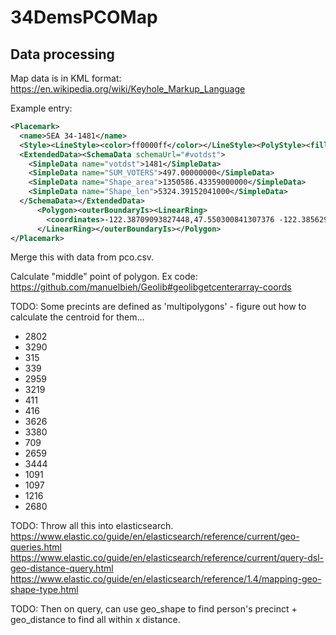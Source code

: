 # 34DemsPCOMap

## Data processing

Map data is in KML format: https://en.wikipedia.org/wiki/Keyhole_Markup_Language

Example entry:

```xml
<Placemark>
  <name>SEA 34-1481</name>
  <Style><LineStyle><color>ff0000ff</color></LineStyle><PolyStyle><fill>0</fill></PolyStyle></Style>
  <ExtendedData><SchemaData schemaUrl="#votdst">
    <SimpleData name="votdst">1481</SimpleData>
    <SimpleData name="SUM_VOTERS">497.00000000</SimpleData>
    <SimpleData name="Shape_area">1350586.43359000000</SimpleData>
    <SimpleData name="Shape_len">5324.39152041000</SimpleData>
  </SchemaData></ExtendedData>
      <Polygon><outerBoundaryIs><LinearRing>
        <coordinates>-122.38709093827448,47.550300841307376 -122.38562974370181,47.550281741597658 -122.38433050497751,47.550264682697964 -122.38438217677493,47.548455582964863 -122.38443362581575,47.546655723492258 -122.38444828339964,47.545405547540497 -122.38444677403359,47.545342355407733 -122.38445347129016,47.544836706964844 -122.38575244690485,47.544853711329118 -122.38721482549489,47.544872749810139 -122.38720991613448,47.545342423675194 -122.38720232913239,47.546034163347294 -122.38720051620609,47.546203561607406 -122.38719498663245,47.546707645459335 -122.38718461512866,47.547066546279495 -122.38715553698052,47.548072645601728 -122.38714516618106,47.548431543700922 -122.38714342971255,47.548491604556922 -122.38711598149773,47.54943764174547 -122.38710557296302,47.549796540347849 -122.38709093827448,47.550300841307376</coordinates>
      </LinearRing></outerBoundaryIs></Polygon>
</Placemark>
```

Merge this with data from pco.csv.

Calculate "middle" point of polygon. Ex code: https://github.com/manuelbieh/Geolib#geolibgetcenterarray-coords

TODO: Some precints are defined as 'multipolygons' - figure out how to calculate the centroid for them...
* 2802
* 3290
* 315
* 339
* 2959
* 3219
* 411
* 416
* 3626
* 3380
* 709
* 2659
* 3444
* 1091
* 1097
* 1216
* 2680

TODO: Throw all this into elasticsearch. https://www.elastic.co/guide/en/elasticsearch/reference/current/geo-queries.html
https://www.elastic.co/guide/en/elasticsearch/reference/current/query-dsl-geo-distance-query.html
https://www.elastic.co/guide/en/elasticsearch/reference/1.4/mapping-geo-shape-type.html

TODO: Then on query, can use geo_shape to find person's precinct + geo_distance to find all within x distance.

